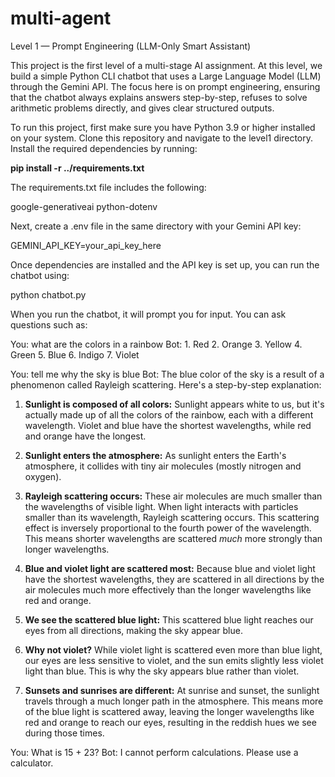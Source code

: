 # multi-agent
Level 1 — Prompt Engineering (LLM-Only Smart Assistant)

This project is the first level of a multi-stage AI assignment. At this level, we build a simple Python CLI chatbot that uses a Large Language Model (LLM) through the Gemini API. The focus here is on prompt engineering, ensuring that the chatbot always explains answers step-by-step, refuses to solve arithmetic problems directly, and gives clear structured outputs.

To run this project, first make sure you have Python 3.9 or higher installed on your system. Clone this repository and navigate to the level1 directory. Install the required dependencies by running:

**pip install -r ../requirements.txt**


The requirements.txt file includes the following:



google-generativeai
python-dotenv


Next, create a .env file in the same directory with your Gemini API key:

GEMINI_API_KEY=your_api_key_here

Once dependencies are installed and the API key is set up, you can run the chatbot using:


python chatbot.py

When you run the chatbot, it will prompt you for input. You can ask questions such as:

You: what are the colors in a rainbow
Bot: 1. Red
2. Orange
3. Yellow
4. Green
5. Blue
6. Indigo
7. Violet 

You: tell me why the sky is blue
Bot: The blue color of the sky is a result of a phenomenon called Rayleigh scattering. Here's a step-by-step explanation:

1. **Sunlight is composed of all colors:**  Sunlight appears white to us, but it's actually made up of all the colors of the rainbow, each with a different wavelength.  Violet and blue have the shortest wavelengths, while red and orange have the longest.

2. **Sunlight enters the atmosphere:**  As sunlight enters the Earth's atmosphere, it collides with tiny air molecules (mostly nitrogen and oxygen).

3. **Rayleigh scattering occurs:**  These air molecules are much smaller than the wavelengths of visible light.  When light interacts with particles smaller than its wavelength, Rayleigh scattering occurs. This scattering effect is inversely proportional to the fourth power of the wavelength.  This means shorter wavelengths are scattered *much* more strongly than longer wavelengths.

4. **Blue and violet light are scattered most:** Because blue and violet light have the shortest wavelengths, they are scattered in all directions by the air molecules much more effectively than the longer wavelengths like red and orange.

5. **We see the scattered blue light:** This scattered blue light reaches our eyes from all directions, making the sky appear blue.

6. **Why not violet?** While violet light is scattered even more than blue light, our eyes are less sensitive to violet, and the sun emits slightly less violet light than blue.  This is why the sky appears blue rather than violet.

7. **Sunsets and sunrises are different:** At sunrise and sunset, the sunlight travels through a much longer path in the atmosphere.  This means more of the blue light is scattered away, leaving the longer wavelengths like red and orange to reach our eyes, resulting in the reddish hues we see during those times.



You: What is 15 + 23?
Bot: I cannot perform calculations. Please use a calculator. 




